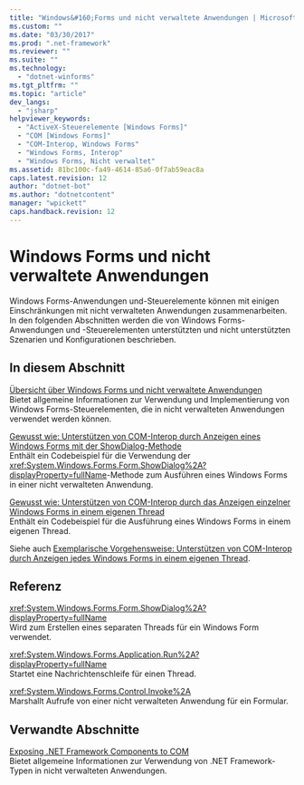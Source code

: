 ```yaml
---
title: "Windows&#160;Forms und nicht verwaltete Anwendungen | Microsoft Docs"
ms.custom: ""
ms.date: "03/30/2017"
ms.prod: ".net-framework"
ms.reviewer: ""
ms.suite: ""
ms.technology: 
  - "dotnet-winforms"
ms.tgt_pltfrm: ""
ms.topic: "article"
dev_langs: 
  - "jsharp"
helpviewer_keywords: 
  - "ActiveX-Steuerelemente [Windows Forms]"
  - "COM [Windows Forms]"
  - "COM-Interop, Windows Forms"
  - "Windows Forms, Interop"
  - "Windows Forms, Nicht verwaltet"
ms.assetid: 81bc100c-fa49-4614-85a6-0f7ab59eac8a
caps.latest.revision: 12
author: "dotnet-bot"
ms.author: "dotnetcontent"
manager: "wpickett"
caps.handback.revision: 12
---
```

# Windows&#160;Forms und nicht verwaltete Anwendungen
Windows Forms\-Anwendungen und\-Steuerelemente können mit einigen Einschränkungen mit nicht verwalteten Anwendungen zusammenarbeiten.  In den folgenden Abschnitten werden die von Windows Forms\-Anwendungen und \-Steuerelementen unterstützten und nicht unterstützten Szenarien und Konfigurationen beschrieben.  
  
## In diesem Abschnitt  
 [Übersicht über Windows Forms und nicht verwaltete Anwendungen](../../../../docs/framework/winforms/advanced/windows-forms-and-unmanaged-applications-overview.md)  
 Bietet allgemeine Informationen zur Verwendung und Implementierung von Windows Forms\-Steuerelementen, die in nicht verwalteten Anwendungen verwendet werden können.  
  
 [Gewusst wie: Unterstützen von COM\-Interop durch Anzeigen eines Windows Forms mit der ShowDialog\-Methode](../../../../docs/framework/winforms/advanced/com-interop-by-displaying-a-windows-form-shadow.md)  
 Enthält ein Codebeispiel für die Verwendung der <xref:System.Windows.Forms.Form.ShowDialog%2A?displayProperty=fullName>\-Methode zum Ausführen eines Windows Forms in einer nicht verwalteten Anwendung.  
  
 [Gewusst wie: Unterstützen von COM\-Interop durch das Anzeigen einzelner Windows Forms in einem eigenen Thread](../../../../docs/framework/winforms/advanced/how-to-support-com-interop-by-displaying-each-windows-form-on-its-own-thread.md)  
 Enthält ein Codebeispiel für die Ausführung eines Windows Forms in einem eigenen Thread.  
  
 Siehe auch [Exemplarische Vorgehensweise: Unterstützen von COM\-Interop durch Anzeigen jedes Windows Forms in einem eigenen Thread](http://msdn.microsoft.com/library/ms233639\(v=vs.110\)).  
  
## Referenz  
 <xref:System.Windows.Forms.Form.ShowDialog%2A?displayProperty=fullName>  
 Wird zum Erstellen eines separaten Threads für ein Windows Form verwendet.  
  
 <xref:System.Windows.Forms.Application.Run%2A?displayProperty=fullName>  
 Startet eine Nachrichtenschleife für einen Thread.  
  
 <xref:System.Windows.Forms.Control.Invoke%2A>  
 Marshallt Aufrufe von einer nicht verwalteten Anwendung für ein Formular.  
  
## Verwandte Abschnitte  
 [Exposing .NET Framework Components to COM](../../../../docs/framework/interop/exposing-dotnet-components-to-com.md)  
 Bietet allgemeine Informationen zur Verwendung von .NET Framework\-Typen in nicht verwalteten Anwendungen.